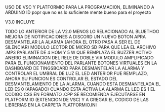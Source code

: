 USO DE VSC Y PLATFORMIO PARA LA PROGRAMACION, ELIMINANDO A ARDUINO ID popr que no es lo suficiente mente bueno para el proyecto

V3.0 INCLUYE

TODO LO ANTERIOR DE LA V2.0 MENOS LO RELACIONADO AL BLUETHOO
MEJORA DE NOTIFICACIONES A DISCORD
UN NUEVO BOTON APRA DESMANTELAR LA ALARMA (AHORA EL OTRO PASA A SER EL DE SILENCIAR)
MODULO LECTOR DE MICRO SD PARA QUE LEA EL ARCHIVO .MP3 
PARLANTE DE 4 HOM Y 5 W QUE REMPLAZA EL BUZZER ACTIVO ANERIO
ELIMINACION DEL RELE DE DOBLE VIA
MODULO AMPLIFICADO PARA EL FUNCIONAMIENTO DEL PARLANTE 
BOTONES VIRTUALES EN LA DASHBOARD DE TINGSBOARD PARA DESMANTELAR LA ALARMA Y CONTROLAR EL UMBRAL DE LUZ
EL LED ANTERIOR FUE REMPLAZO, AHORA SU FUNCION ES CONTROLAR EL ESTADO DEL DESMANTELAMIENTO DE LA ALARMA, CUANDO ESTA DESMANTELADA EL LED ES 0 (APAGADO) CUANDO ESTA ACTIVA LA ALARMA EL LED ES 1 
EL CODIGO CSS EN FORMATO .CPP SE RECOMIENDA EJECUTARSE EN PLATFORM.IO (EXTENCION DE VSC) Y A GREGAR EL CODIGO DE LAS LIBRERIAS EN LA CARPETA PLATFORMIO.INI
